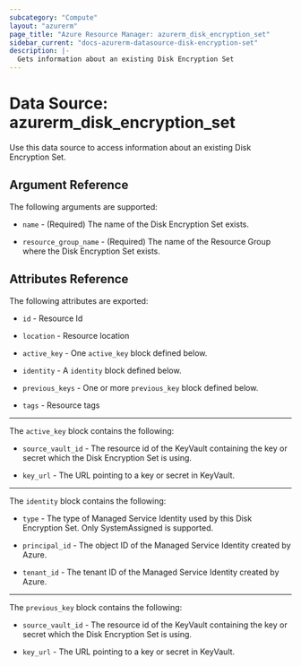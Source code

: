 ```yaml
---
subcategory: "Compute"
layout: "azurerm"
page_title: "Azure Resource Manager: azurerm_disk_encryption_set"
sidebar_current: "docs-azurerm-datasource-disk-encryption-set"
description: |-
  Gets information about an existing Disk Encryption Set
---
```


# Data Source: azurerm_disk_encryption_set

Use this data source to access information about an existing Disk Encryption Set.



## Argument Reference

The following arguments are supported:

* `name` - (Required) The name of the Disk Encryption Set exists.

* `resource_group_name` - (Required) The name of the Resource Group where the Disk Encryption Set exists.


## Attributes Reference

The following attributes are exported:

* `id` - Resource Id

* `location` - Resource location

* `active_key` - One `active_key` block defined below.

* `identity` - A `identity` block defined below.

* `previous_keys` - One or more `previous_key` block defined below.

* `tags` - Resource tags


---

The `active_key` block contains the following:

* `source_vault_id` - The resource id of the KeyVault containing the key or secret which the Disk Encryption Set is using.

* `key_url` - The URL pointing to a key or secret in KeyVault.

---

The `identity` block contains the following:

* `type` - The type of Managed Service Identity used by this Disk Encryption Set. Only SystemAssigned is supported.

* `principal_id` - The object ID of the Managed Service Identity created by Azure.

* `tenant_id` - The tenant ID of the Managed Service Identity created by Azure.

---

The `previous_key` block contains the following:

* `source_vault_id` - The resource id of the KeyVault containing the key or secret which the Disk Encryption Set is using.

* `key_url` - The URL pointing to a key or secret in KeyVault.
